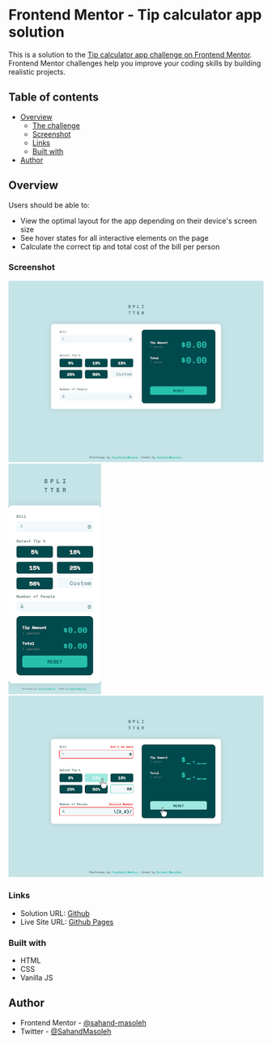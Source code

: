 # Frontend Mentor - Tip calculator app solution

This is a solution to the [Tip calculator app challenge on Frontend Mentor](https://www.frontendmentor.io/challenges/tip-calculator-app-ugJNGbJUX). Frontend Mentor challenges help you improve your coding skills by building realistic projects.

## Table of contents

- [Overview](#overview)
  - [The challenge](#the-challenge)
  - [Screenshot](#screenshot)
  - [Links](#links)
  - [Built with](#built-with)
- [Author](#author)

## Overview

Users should be able to:

- View the optimal layout for the app depending on their device's screen size
- See hover states for all interactive elements on the page
- Calculate the correct tip and total cost of the bill per person

### Screenshot

![Desktop](./screenshots/desktop.jpg)![Mobile](./screenshots/mobile.jpg)
![Desktop: Active](./screenshots/active.jpg)

### Links

- Solution URL: [Github](https://github.com/sahand-masoleh/fem-21-tip-calculator-app)
- Live Site URL: [Github Pages](https://sahand-masoleh.github.io/fem-21-tip-calculator-app)

### Built with

- HTML
- CSS
- Vanilla JS

## Author

- Frontend Mentor - [@sahand-masoleh](https://www.frontendmentor.io/profile/sahand-masoleh)
- Twitter - [@SahandMasoleh](https://twitter.com/SahandMasoleh)
